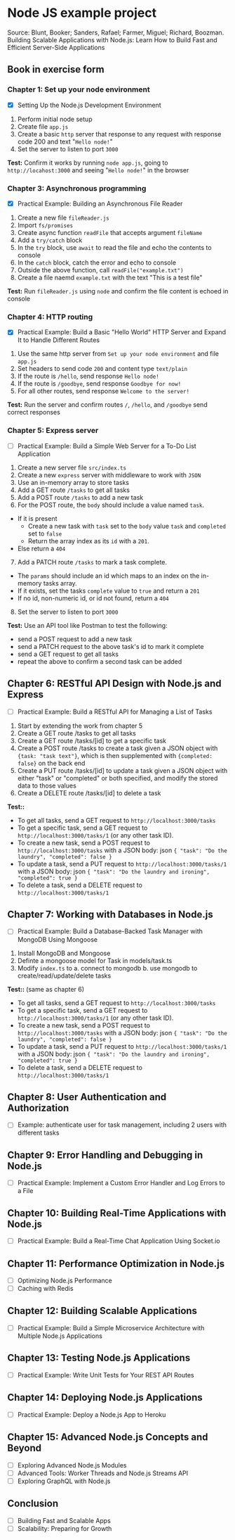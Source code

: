 # Node JS example project

Source: Blunt, Booker; Sanders, Rafael; Farmer, Miguel; Richard, Boozman. Building Scalable Applications with Node.js: Learn How to Build Fast and Efficient Server-Side Applications

## Book in exercise form
### Chapter 1: Set up your node environment
- [x] Setting Up the Node.js Development Environment
1. Perform initial node setup
2. Create file `app.js`
3. Create a basic `http` server that response to any request with response code 200 and text "`Hello node!`"
4. Set the server to listen to port `3000`

**Test:** Confirm it works by running `node app.js`, going to `http://locahost:3000` and seeing "`Hello node!`" in the browser

### Chapter 3: Asynchronous programming
- [x] Practical Example: Building an Asynchronous File Reader
1. Create a new file `fileReader.js`
2. Import `fs/promises`
3. Create async function `readFile` that accepts argument `fileName`
4. Add a `try/catch` block
5. In the `try` block, use `await` to read the file and echo the contents to console
6. In the `catch` block, catch the error and echo to console
7. Outside the above function, call `readFile("example.txt")`
8. Create a file naemd `example.txt` with the text "This is a test file"

**Test:** Run `fileReader.js` using `node` and confirm the file content is echoed in console

### Chapter 4: HTTP routing
- [x] Practical Example: Build a Basic "Hello World" HTTP Server and Expand It to Handle Different Routes
1. Use the same http server from `Set up your node environment` and file `app.js`
2. Set headers to send code `200` and content type `text/plain`
3. If the route is `/hello`, send response `Hello node!`
4. If the route is `/goodbye`, send response `Goodbye for now!`
5. For all other routes, send response `Welcome to the server!`

**Test:** Run the server and confirm routes `/`, `/hello`, and `/goodbye` send correct responses

### Chapter 5: Express server
- [ ] Practical Example: Build a Simple Web Server for a To-Do List Application
1. Create a new server file `src/index.ts`
2. Create a new `express` server with middleware to work with `JSON`
3. Use an in-memory array to store tasks
4. Add a GET route `/tasks` to get all tasks
5. Add a POST route `/tasks` to add a new task
6. For the POST route, the `body` should include a value named `task`.
  - If it is present
    - Create a new task with `task` set to the `body` value `task` and `completed` set to `false`
    - Return the array index as its `id` with a `201`.
  - Else return a `404`
7. Add a PATCH route `/tasks` to mark a task complete.
  - The `params` should include an id which maps to an index on the in-memory tasks array.
  - If it exists, set the tasks `complete` value to `true` and return a `201`
  - If no id, non-numeric id, or id not found, return a `404`
8. Set the server to listen to port `3000`

**Test:** Use an API tool like Postman to test the following:
  - send a POST request to add a new task
  - send a PATCH request to the above task's id to mark it complete
  - send a GET request to get all tasks
  - repeat the above to confirm a second task can be added

## Chapter 6: RESTful API Design with Node.js and Express
- [ ] Practical Example: Build a RESTful API for Managing a List of Tasks
1. Start by extending the work from chapter 5
2. Create a GET route /tasks to get all tasks
3. Create a GET route /tasks/[id] to get a specific task
4. Create a POST route /tasks to create a task given a JSON object with `{task: "task text"}`, which is then supplemented with `{completed: false}` on the back end
5. Create a PUT route /tasks/[id] to update a task given a JSON object with either "task" or "completed" or both specified, and modify the stored data to those values
6. Create a DELETE route /tasks/[id] to delete a task

**Test::**
- To get all tasks, send a GET request to `http://localhost:3000/tasks`
- To get a specific task, send a GET request to `http://localhost:3000/tasks/1` (or any other task ID).
- To create a new task, send a POST request to `http://localhost:3000/tasks` with a JSON body:  json `{ "task": "Do the laundry", "completed": false }`
- To update a task, send a PUT request to `http://localhost:3000/tasks/1` with a JSON body:  json `{ "task": "Do the laundry and ironing", "completed": true }`
- To delete a task, send a DELETE request to `http://localhost:3000/tasks/1`

## Chapter 7: Working with Databases in Node.js
- [ ] Practical Example: Build a Database-Backed Task Manager with MongoDB Using Mongoose
1. Install MongoDB and Mongoose
2. Definte a mongoose model for Task in models/task.ts
3. Modify `index.ts` to
  a. connect to mongodb
  b. use mongodb to create/read/update/delete tasks

**Test::** (same as chapter 6)
- To get all tasks, send a GET request to `http://localhost:3000/tasks`
- To get a specific task, send a GET request to `http://localhost:3000/tasks/1` (or any other task ID).
- To create a new task, send a POST request to `http://localhost:3000/tasks` with a JSON body:  json `{ "task": "Do the laundry", "completed": false }`
- To update a task, send a PUT request to `http://localhost:3000/tasks/1` with a JSON body:  json `{ "task": "Do the laundry and ironing", "completed": true }`
- To delete a task, send a DELETE request to `http://localhost:3000/tasks/1`

## Chapter 8: User Authentication and Authorization
- [ ] Example: authenticate user for task management, including 2 users with different tasks

## Chapter 9: Error Handling and Debugging in Node.js
- [ ] Practical Example: Implement a Custom Error Handler and Log Errors to a File

## Chapter 10: Building Real-Time Applications with Node.js
- [ ] Practical Example: Build a Real-Time Chat Application Using Socket.io

## Chapter 11: Performance Optimization in Node.js
- [ ] Optimizing Node.js Performance
- [ ] Caching with Redis

## Chapter 12: Building Scalable Applications
- [ ] Practical Example: Build a Simple Microservice Architecture with Multiple Node.js Applications

## Chapter 13: Testing Node.js Applications
- [ ] Practical Example: Write Unit Tests for Your REST API Routes

## Chapter 14: Deploying Node.js Applications
- [ ] Practical Example: Deploy a Node.js App to Heroku

## Chapter 15: Advanced Node.js Concepts and Beyond
- [ ] Exploring Advanced Node.js Modules
- [ ] Advanced Tools: Worker Threads and Node.js Streams API
- [ ] Exploring GraphQL with Node.js

## Conclusion
- [ ] Building Fast and Scalable Apps
- [ ] Scalability: Preparing for Growth
